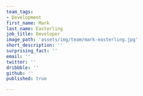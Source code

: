 ```yaml
---
team_tags:
- Development
first_name: Mark
last_name: Easterling
job_title: Developer
image_path: 'assets/img/team/mark-easterling.jpg'
short_description: ''
surprising_fact: ''
email: ''
twitter: ''
dribbble: ''
github: ''
published: true

---
```


